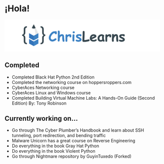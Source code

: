 # ¡Hola!

![Chris Drain's Logo](https://github.com/ChrisDrainOP/ChrisDrainOP/blob/main/githubChrisLearnsV2.png?raw=true)

## Completed
- Completed Black Hat Python 2nd Edition
- Completed the networking course on hoppersroppers.com
- CyberAces Networking course
- CyberAces Linux and Windows course
- Completed Building Virtual Machine Labs: A Hands-On Guide (Second Edition) By: Tony Robinson

## Currently working on...
- Go through The Cyber Plumber’s Handbook and learn about SSH tunneling, port redirection, and bending traffic
- Malware Unicorn has a great course on Reverse Engineering
- Do everything in the book Gray Hat Python
- Do everything in the book Violent Python
- Go through Nightmare repository by GuyinTuxedo (Forked)

